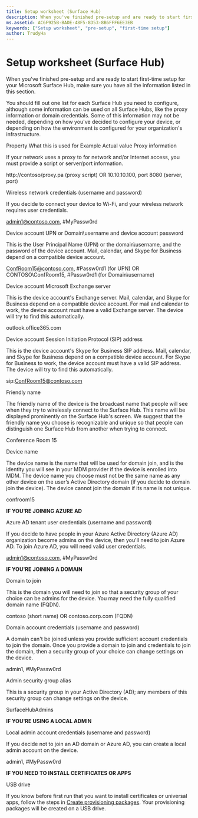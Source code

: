 ```yaml
---
title: Setup worksheet (Surface Hub)
description: When you've finished pre-setup and are ready to start first-time setup for your Microsoft Surface Hub, make sure you have all the information listed in this section.
ms.assetid: AC6F925B-BADE-48F5-8D53-8B6FFF6EE3EB
keywords: ["Setup worksheet", "pre-setup", "first-time setup"]
author: TrudyHa
---
```


# Setup worksheet (Surface Hub)


When you've finished pre-setup and are ready to start first-time setup for your Microsoft Surface Hub, make sure you have all the information listed in this section.

You should fill out one list for each Surface Hub you need to configure, although some information can be used on all Surface Hubs, like the proxy information or domain credentials. Some of this information may not be needed, depending on how you've decided to configure your device, or depending on how the environment is configured for your organization's infrastructure.

Property
What this is used for
Example
Actual value
Proxy information

If your network uses a proxy to for network and/or Internet access, you must provide a script or server/port information.

http://contoso/proxy.pa (proxy script) OR 10.10.10.100, port 8080 (server, port)

Wireless network credentials (username and password)

If you decide to connect your device to Wi-Fi, and your wireless network requires user credentials.

admin1@contoso.com, \#MyPassw0rd

Device account UPN or Domain\\username and device account password

This is the User Principal Name (UPN) or the domain\\username, and the password of the device account. Mail, calendar, and Skype for Business depend on a compatible device account.

ConfRoom15@contoso.com, \#Passw0rd1 (for UPN) OR CONTOSO\\ConfRoom15, \#Passw0rd1 (for Domain\\username)

Device account Microsoft Exchange server

This is the device account's Exchange server. Mail, calendar, and Skype for Business depend on a compatible device account. For mail and calendar to work, the device account must have a valid Exchange server. The device will try to find this automatically.

outlook.office365.com

Device account Session Initiation Protocol (SIP) address

This is the device account's Skype for Business SIP address. Mail, calendar, and Skype for Business depend on a compatible device account. For Skype for Business to work, the device account must have a valid SIP address. The device will try to find this automatically.

sip:ConfRoom15@contoso.com

Friendly name

The friendly name of the device is the broadcast name that people will see when they try to wirelessly connect to the Surface Hub. This name will be displayed prominently on the Surface Hub's screen. We suggest that the friendly name you choose is recognizable and unique so that people can distinguish one Surface Hub from another when trying to connect.

Conference Room 15

Device name

The device name is the name that will be used for domain join, and is the identity you will see in your MDM provider if the device is enrolled into MDM. The device name you choose must not be the same name as any other device on the user’s Active Directory domain (if you decide to domain join the device). The device cannot join the domain if its name is not unique.

confroom15

**IF YOU'RE JOINING AZURE AD**

Azure AD tenant user credentials (username and password)

If you decide to have people in your Azure Active Directory (Azure AD) organization become admins on the device, then you'll need to join Azure AD. To join Azure AD, you will need valid user credentials.

admin1@contoso.com, \#MyPassw0rd

**IF YOU'RE JOINING A DOMAIN**

Domain to join

This is the domain you will need to join so that a security group of your choice can be admins for the device. You may need the fully qualified domain name (FQDN).

contoso (short name) OR contoso.corp.com (FQDN)

Domain account credentials (username and password)

A domain can't be joined unless you provide sufficient account credentials to join the domain. Once you provide a domain to join and credentials to join the domain, then a security group of your choice can change settings on the device.

admin1, \#MyPassw0rd

Admin security group alias

This is a security group in your Active Directory (AD); any members of this security group can change settings on the device.

SurfaceHubAdmins

**IF YOU'RE USING A LOCAL ADMIN**

Local admin account credentials (username and password)

If you decide not to join an AD domain or Azure AD, you can create a local admin account on the device.

admin1, \#MyPassw0rd

**IF YOU NEED TO INSTALL CERTIFICATES OR APPS**

USB drive

If you know before first run that you want to install certificates or universal apps, follow the steps in [Create provisioning packages](prepare-your-environment-for-surface-hub-create-provisioning-packages-for-certificates.md). Your provisioning packages will be created on a USB drive.

 

 

 





